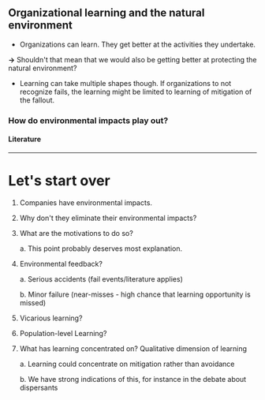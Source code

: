 ## Organizational learning and the natural environment

* Organizations can learn. They get better at the activities they undertake.

**->** Shouldn't that mean that we would also be getting better at protecting the natural environment?

* Learning can take multiple shapes though. If organizations to not recognize fails, the learning might be limited to learning of mitigation of the fallout.

### How do environmental impacts play out?

#### Literature

---

# Let's start over

1. Companies have environmental impacts.

2. Why don't they eliminate their environmental impacts?

3. What are the motivations to do so?

    a. This point probably deserves most explanation.

4. Environmental feedback?

    a. Serious accidents (fail events/literature applies)

    b. Minor failure (near-misses - high chance that learning opportunity is missed)

5. Vicarious learning?

6. Population-level Learning?

7. What has learning concentrated on? Qualitative dimension of learning

    a. Learning could concentrate on mitigation rather than avoidance

    b. We have strong indications of this, for instance in the debate about dispersants